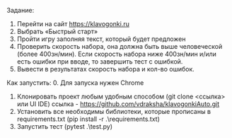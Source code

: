 Задание:
  1.	Перейти на сайт https://klavogonki.ru
  2.	Выбрать «Быстрый старт»
  3.	Пройти игру заполняя текст, который будет предложен
  4.	Проверить скорость набора, она должна быть выше человеческой (более 400зн/мин). Если скорость набора ниже 400зн/мин и/или есть ошибки при вводе, то завершить тест с ошибкой.
  5.	Вывести в результатах скорость набора и кол-во ошибок.

Как запустить:
  0. Для запуска нужен Chrome
  1. Клонировать проект любым удобным способом (git clone <ссылка> или UI IDE) ссылка - https://github.com/vdraksha/klavogonkiAuto.git
  2. Установить все необходимы библиотеки, которые прописаны в requirements.txt (pip install -r .\requirements.txt)
  3. Запустить тест (pytest .\test.py)
